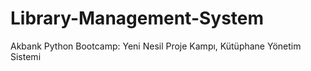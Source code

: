 # Library-Management-System
Akbank Python Bootcamp: Yeni Nesil Proje Kampı, Kütüphane Yönetim Sistemi 
